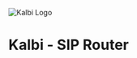 ![Kalbi Logo](https://raw.githubusercontent.com/hyperioxx/Kalbi/master/doc/images/logo_transparent_background.png "Kalbi Logo")

# Kalbi - SIP Router
